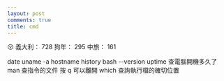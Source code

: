 ```yaml
---
layout: post
comments: true
title: cmd
---
```


:kissing_closed_eyes: 義大利： 728 狗年： 295 中旅： 161


date
uname -a
hostname
history
bash --version
uptime 查電腦開機多久了
man 查指令的文件
按 q 可以離開
which 查詢執行檔的確切位置
